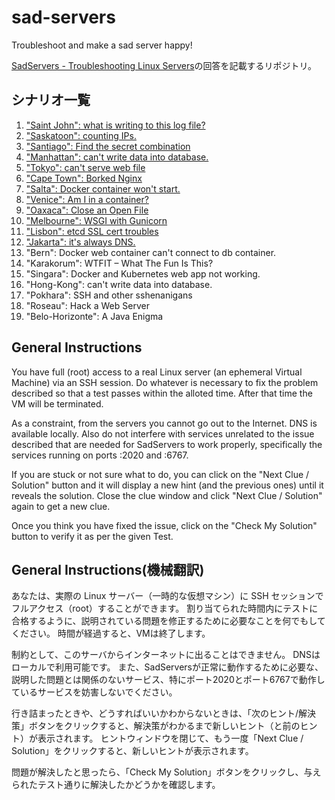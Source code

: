 # sad-servers
Troubleshoot and make a sad server happy!

[SadServers - Troubleshooting Linux Servers](https://sadservers.com/)の回答を記載するリポジトリ。


## シナリオ一覧

1. ["Saint John": what is writing to this log file?](SaintJohn_what-is-writing-to-this-log-file.md)
1. ["Saskatoon": counting IPs.](Saskatoon_counting-ips.md)
1. ["Santiago": Find the secret combination](Santiago_find-the-secret-combination.md)
1. ["Manhattan": can't write data into database.](Manhattan_cant-write-data-into-database)
1. ["Tokyo": can't serve web file](Tokyo_cant-serve-web-file.md)
1. ["Cape Town": Borked Nginx](CapeTown_borked-nginx.md)
1. ["Salta": Docker container won't start.](Salta_docker-container-wont-start.md)
1. ["Venice": Am I in a container?](Venice_am-i-in-a-container.md)
1. ["Oaxaca": Close an Open File](Oaxaca_close-an-open-file.md)
1. ["Melbourne": WSGI with Gunicorn](Melbourne_wsgi-with-gunicorn.md)
1. ["Lisbon": etcd SSL cert troubles](Lisbon_etcd-ssl-cert-troubles.md)
1. ["Jakarta": it's always DNS.](Jakarta_its-always-dns.md)
1. "Bern": Docker web container can't connect to db container.
1. "Karakorum": WTFIT – What The Fun Is This?
1. "Singara": Docker and Kubernetes web app not working.
1. "Hong-Kong": can't write data into database.
1. "Pokhara": SSH and other sshenanigans
1. "Roseau": Hack a Web Server
1. "Belo-Horizonte": A Java Enigma


## General Instructions
You have full (root) access to a real Linux server (an ephemeral Virtual Machine) via an SSH session.
Do whatever is necessary to fix the problem described so that a test passes within the alloted time.
After that time the VM will be terminated.

As a constraint, from the servers you cannot go out to the Internet.
DNS is available locally.
Also do not interfere with services unrelated to the issue described that are needed for SadServers to work properly, specifically the services running on ports :2020 and :6767.

If you are stuck or not sure what to do, you can click on the "Next Clue / Solution" button and it will display a new hint (and the previous ones) until it reveals the solution.
Close the clue window and click "Next Clue / Solution" again to get a new clue.

Once you think you have fixed the issue, click on the "Check My Solution" button to verify it as per the given Test.


## General Instructions(機械翻訳)
あなたは、実際の Linux サーバー（一時的な仮想マシン）に SSH セッションでフルアクセス（root）することができます。
割り当てられた時間内にテストに合格するように、説明されている問題を修正するために必要なことを何でもしてください。
時間が経過すると、VMは終了します。

制約として、このサーバからインターネットに出ることはできません。
DNSはローカルで利用可能です。
また、SadServersが正常に動作するために必要な、説明した問題とは関係のないサービス、特にポート2020とポート6767で動作しているサービスを妨害しないでください。

行き詰まったときや、どうすればいいかわからないときは、「次のヒント/解決策」ボタンをクリックすると、解決策がわかるまで新しいヒント（と前のヒント）が表示されます。
ヒントウィンドウを閉じて、もう一度「Next Clue / Solution」をクリックすると、新しいヒントが表示されます。

問題が解決したと思ったら、「Check My Solution」ボタンをクリックし、与えられたテスト通りに解決したかどうかを確認します。
